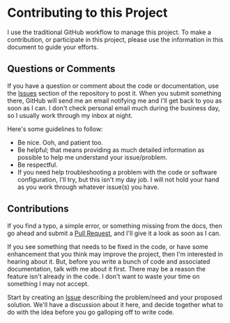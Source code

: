 # Contributing to this Project

I use the traditional GitHub workflow to manage this project. To make a contribution, or participate in this project, please use the information in this document to guide your efforts.

## Questions or Comments

If you have a question or comment about the code or documentation, use the [Issues](https://github.com/johnwargo/world-clock-neomatrix-8x8-wifi/issues) section of the repository to post it. When you submit something there, GitHub will send me an email notifying me and I'll get back to you as soon as I can. I don't check personal email much during the business day, so I usually work through my inbox at night. 

Here's some guidelines to follow:

* Be nice. Ooh, and patient too.
* Be helpful; that means providing as much detailed information as possible to help me understand your issue/problem.
* Be respectful.
* If you need help troubleshooting a problem with the code or software configuration, I'll try, but this isn't my day job. I will not hold your hand as you work through whatever issue(s) you have.

## Contributions

If you find a typo, a simple error, or something missing from the docs, then go ahead and submit a [Pull Request](https://github.com/johnwargo/world-clock-neomatrix-8x8-wifi/pulls), and I'll give it a look as soon as I can.

If you see something that needs to be fixed in the code, or have some enhancement that you think may improve the project, then I'm interested in hearing about it. But, before you write a bunch of code and associated documentation, talk with me about it first. There may be a reason the feature isn't already in the code. I don't want to waste your time on something I may not accept. 

Start by creating an [Issue](https://github.com/johnwargo/world-clock-neomatrix-8x8-wifi/issues) describing the problem/need and your proposed solution. We'll have a discussion about it here, and decide together what to do with the idea before you go galloping off to write code.
